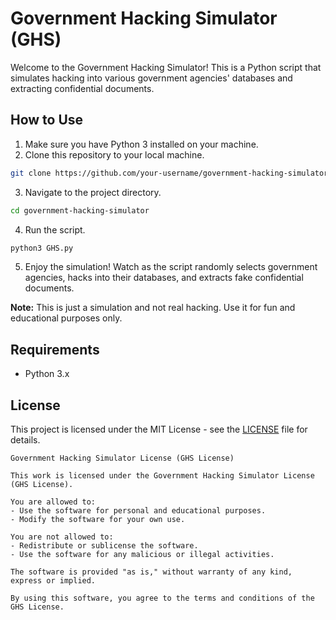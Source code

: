 # Government Hacking Simulator (GHS)

Welcome to the Government Hacking Simulator! This is a Python script that simulates hacking into various government agencies' databases and extracting confidential documents.

## How to Use

1. Make sure you have Python 3 installed on your machine.
2. Clone this repository to your local machine.

```bash
git clone https://github.com/your-username/government-hacking-simulator.git
```

3. Navigate to the project directory.

```bash
cd government-hacking-simulator
```

4. Run the script.

```bash
python3 GHS.py
```

5. Enjoy the simulation! Watch as the script randomly selects government agencies, hacks into their databases, and extracts fake confidential documents.

**Note:** This is just a simulation and not real hacking. Use it for fun and educational purposes only.

## Requirements

- Python 3.x

## License

This project is licensed under the MIT License - see the [LICENSE](LICENSE) file for details.
```
Government Hacking Simulator License (GHS License)

This work is licensed under the Government Hacking Simulator License (GHS License).

You are allowed to:
- Use the software for personal and educational purposes.
- Modify the software for your own use.

You are not allowed to:
- Redistribute or sublicense the software.
- Use the software for any malicious or illegal activities.

The software is provided "as is," without warranty of any kind, express or implied.

By using this software, you agree to the terms and conditions of the GHS License.

